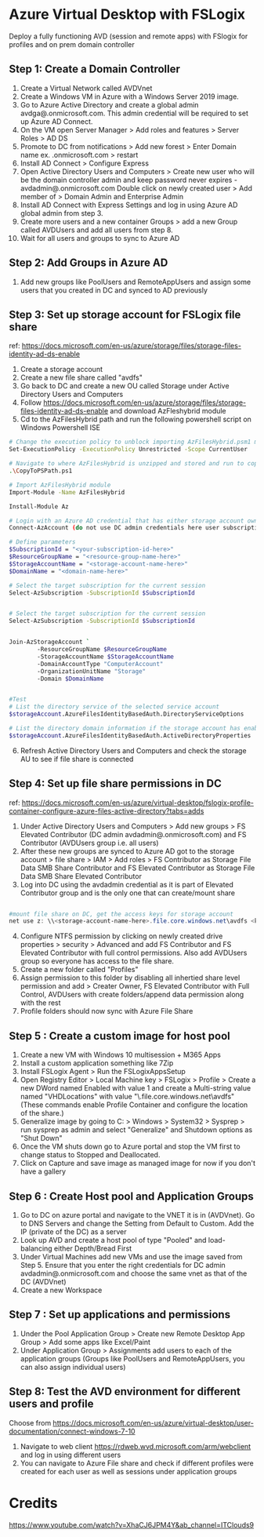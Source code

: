 
# Azure Virtual Desktop with FSLogix

Deploy a fully functioning AVD (session and remote apps) with FSlogix for profiles and on prem domain controller 

## Step 1: Create a Domain Controller

1. Create a Virtual Network called AVDVnet
2. Create a Windows VM in Azure with a Windows Server 2019 image.
3. Go to Azure Active Directory and create a global admin avdga@<domain>.onmicrosoft.com. This admin credential will be required to set up Azure AD Connect. 
4. On the VM open Server Manager > Add roles and features > Server Roles > AD DS
5. Promote to DC from notifications > Add new forest > Enter Domain name ex. <domain>.onmicrosoft.com > restart
6. Install AD Connect > Configure Express 
7. Open Active Directory Users and Computers > Create new user who will be the domain controller admin and keep password never expires - avdadmin@<domain>.onmicrosoft.com
   Double click on newly created user > Add member of > Domain Admin and Enterprise Admin 
8. Install AD Connect with Express Settings and log in using Azure AD global admin from step 3.
9. Create more users and a new container Groups > add a new Group called AVDUsers and add all users from step 8.
10. Wait for all users and groups to sync to Azure AD

## Step 2: Add Groups in Azure AD

1. Add new groups like PoolUsers and RemoteAppUsers and assign some users that you created in DC and synced to AD previously

## Step 3: Set up storage account for FSLogix file share

ref: https://docs.microsoft.com/en-us/azure/storage/files/storage-files-identity-ad-ds-enable

1. Create a storage account 
2. Create a new file share called "avdfs"
3. Go back to DC and create a new OU called Storage under Active Directory Users and Computers
4. Follow https://docs.microsoft.com/en-us/azure/storage/files/storage-files-identity-ad-ds-enable and download AzFleshybrid module
5. Cd to the AzFilesHybrid path and run the following powershell script on Windows Powershell ISE

```bash
# Change the execution policy to unblock importing AzFilesHybrid.psm1 module
Set-ExecutionPolicy -ExecutionPolicy Unrestricted -Scope CurrentUser

# Navigate to where AzFilesHybrid is unzipped and stored and run to copy the files into your path
.\CopyToPSPath.ps1 

# Import AzFilesHybrid module
Import-Module -Name AzFilesHybrid

Install-Module Az

# Login with an Azure AD credential that has either storage account owner or contributor Azure role assignment
Connect-AzAccount (do not use DC admin credentials here user subscription contributor or owner that you use to log into azure portal)

# Define parameters
$SubscriptionId = "<your-subscription-id-here>"
$ResourceGroupName = "<resource-group-name-here>"
$StorageAccountName = "<storage-account-name-here>"
$DomainName = "<domain-name-here>"

# Select the target subscription for the current session
Select-AzSubscription -SubscriptionId $SubscriptionId 


# Select the target subscription for the current session
Select-AzSubscription -SubscriptionId $SubscriptionId 


Join-AzStorageAccount `
        -ResourceGroupName $ResourceGroupName 
        -StorageAccountName $StorageAccountName 
        -DomainAccountType "ComputerAccount"
        -OrganizationUnitName "Storage"
        -Domain $DomainName


#Test
# List the directory service of the selected service account
$storageAccount.AzureFilesIdentityBasedAuth.DirectoryServiceOptions

# List the directory domain information if the storage account has enabled AD DS authentication for file shares
$storageAccount.AzureFilesIdentityBasedAuth.ActiveDirectoryProperties


```
6. Refresh Active Directory Users and Computers and check the storage AU to see if file share is connected


## Step 4: Set up file share permissions in DC 

ref: https://docs.microsoft.com/en-us/azure/virtual-desktop/fslogix-profile-container-configure-azure-files-active-directory?tabs=adds
   
1. Under Active Directory Users and Computers > Add new groups > FS Elevated Contributor (DC admin avdadmin@<domain>.onmicrosoft.com) and FS Contributor (AVDUsers group
   i.e. all users)
2. After these new groups are synced to Azure AD got to the storage account > file share > IAM > Add roles > FS Contributor as Storage File Data SMB Share Contributor and
   FS Elevated Contributor as Storage File Data SMB Share Elevated Contributor
3. Log into DC using the avdadmin credential as it is part of Elevated Contributor group and is the only one that can create/mount share

```powershell

#mount file share on DC, get the access keys for storage account
net use z: \\<storage-account-name-here>.file.core.windows.net\avdfs <key1> /user:Azure\<storage-account-name-here>

```
4. Configure NTFS permission by clicking on newly created drive properties > security > Advanced and add FS Contributor and FS Elevated Contributor with full control permissions.
   Also add AVDUsers group so everyone has access to the file share.
5. Create a new folder called "Profiles"
6. Assign permission to this folder by disabling all inhertied share level permission and add > Creater Owner, FS Elevated Contributor with Full Control, AVDUsers with create folders/append data 
   permission along with the rest
7. Profile folders should now sync with Azure File Share
   
## Step 5 : Create a custom image for host pool

1. Create a new VM with Windows 10 multisession + M365 Apps
2. Install a custom application something like 7Zip
3. Install FSLogix Agent > Run the FSLogixAppsSetup
4. Open Registry Editor > Local Machine key > FSLogix > Profile > Create a new DWord named Enabled with value 1 and create a Multi-string value named "VHDLocations" with
   value "\\<storage-account-name>.file.core.windows.net\avdfs" (These commands enable Profile Container and configure the location of the share.)
5. Generalize image by going to C: > Windows > System32 > Sysprep > run sysprep as admin and select "Generalize" and Shutdown options as "Shut Down"
6. Once the VM shuts down go to Azure portal and stop the VM first to change status to Stopped and Deallocated.
7. Click on Capture and save image as managed image for now if you don't have a gallery 
   
## Step 6 : Create Host pool and Application Groups

1. Go to DC on azure portal and navigate to the VNET it is in (AVDVnet). Go to DNS Servers and change the Setting from Default to Custom. Add the IP (private of the DC) as a server
2. Look up AVD and create a host pool of type "Pooled" and load-balancing either Depth/Bread First
3. Under Virtual Machines add new VMs and use the image saved from Step 5. Ensure that you enter the right credentials for DC admin avdadmin@<domain>.onmicrosoft.com and
   choose the same vnet as that of the DC (AVDVnet)
4. Create a new Workspace

## Step 7 : Set up applications and permissions

1. Under the Pool Application Group > Create new Remote Desktop App Group > Add some apps like Excel/Paint
2. Under Application Group > Assignments add users to each of the application groups (Groups like PoolUsers and RemoteAppUsers, you can also assign individual users)

## Step 8: Test the AVD environment for different users and profile

Choose from https://docs.microsoft.com/en-us/azure/virtual-desktop/user-documentation/connect-windows-7-10

1. Navigate to web client https://rdweb.wvd.microsoft.com/arm/webclient and log in using different users 
2. You can navigate to Azure File share and check if different profiles were created for each user as well as sessions under application groups

# Credits
   https://www.youtube.com/watch?v=XhaCJ6JPM4Y&ab_channel=ITClouds9
   
